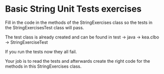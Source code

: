 # Basic String Unit Tests exercises
Fill in the code in the methods of the StringExercises class so the tests in the StringExercisesTest class will pass.

The test class is already created and can be found in test -> java -> kea.clbo -> StringExerciseTest

If you run the tests now they all fail.

Your job is to read the tests and afterwards create the right code for the methods in this StringExercises class.